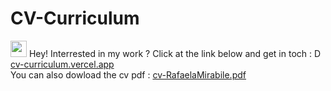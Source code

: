 # CV-Curriculum
<img src="https://user-images.githubusercontent.com/42378118/110234147-e3259600-7f4e-11eb-95be-0c4047144dea.gif" width="26"> Hey! Interrested in my work ? Click at the link below and get in toch : D
</br>
[cv-curriculum.vercel.app](http://cv-curriculum.vercel.app/)
</br>
You can also dowload the cv pdf : 
[cv-RafaelaMirabile.pdf](https://github.com/RafaelaMirabile/CV-Curriculum/files/9956586/cv-RafaelaMirabile.pdf)
